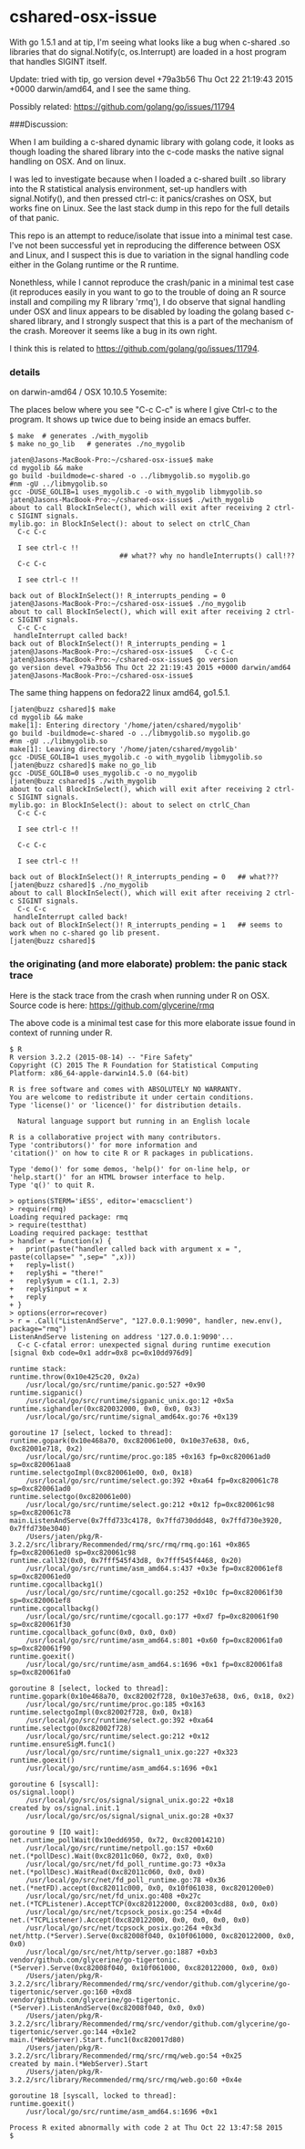 # cshared-osx-issue

With go 1.5.1 and at tip, I'm seeing what looks like a bug when c-shared .so libraries that do signal.Notify(c, os.Interrupt) are loaded in a host program that handles SIGINT itself.

Update: tried with tip, go version devel +79a3b56 Thu Oct 22 21:19:43 2015 +0000 darwin/amd64, and I see the same thing.

Possibly related: https://github.com/golang/go/issues/11794

###Discussion:

When I am building a c-shared dynamic library with golang code, it looks
as though loading the shared library into the c-code masks the native signal
handling on OSX.  And on linux.

I was led to investigate because when I loaded
a c-shared built .so library into the R statistical analysis 
environment, set-up handlers with signal.Notify(), and then pressed ctrl-c:
 it panics/crashes on OSX, but
works fine on Linux. See the last stack dump in this repo for the full details of that panic.

This repo is an attempt to reduce/isolate that issue into a minimal test case. I've not been successful yet in reproducing the difference between OSX and Linux, and I suspect this is due to variation in the signal handling code either in the Golang runtime or the R runtime.

Nonethless, while I cannot reproduce the crash/panic in a minimal test case (it reproduces easily in you want to go to the trouble of doing an R source install and compiling my R library 'rmq'), I do observe that signal handling under OSX and linux appears to be disabled by loading the golang based c-shared library, and I strongly suspect that this is a part of the mechanism of the crash. Moreover it seems like a bug in its own right.

I think this is related to https://github.com/golang/go/issues/11794.

### details

on darwin-amd64 / OSX 10.10.5 Yosemite:

The places below where you see "C-c C-c" is where I give Ctrl-c to 
the program. It shows up twice due to being inside an emacs buffer.

~~~
$ make  # generates ./with_mygolib
$ make no_go_lib   # generates ./no_mygolib

jaten@Jasons-MacBook-Pro:~/cshared-osx-issue$ make
cd mygolib && make
go build -buildmode=c-shared -o ../libmygolib.so mygolib.go
#nm -gU ../libmygolib.so
gcc -DUSE_GOLIB=1 uses_mygolib.c -o with_mygolib libmygolib.so
jaten@Jasons-MacBook-Pro:~/cshared-osx-issue$ ./with_mygolib 
about to call BlockInSelect(), which will exit after receiving 2 ctrl-c SIGINT signals.
mylib.go: in BlockInSelect(): about to select on ctrlC_Chan
  C-c C-c

  I see ctrl-c !!
                           ## what?? why no handleInterrupts() call!??
  C-c C-c

  I see ctrl-c !!

back out of BlockInSelect()! R_interrupts_pending = 0 
jaten@Jasons-MacBook-Pro:~/cshared-osx-issue$ ./no_mygolib 
about to call BlockInSelect(), which will exit after receiving 2 ctrl-c SIGINT signals.
  C-c C-c
 handleInterrupt called back!
back out of BlockInSelect()! R_interrupts_pending = 1
jaten@Jasons-MacBook-Pro:~/cshared-osx-issue$   C-c C-c
jaten@Jasons-MacBook-Pro:~/cshared-osx-issue$ go version
go version devel +79a3b56 Thu Oct 22 21:19:43 2015 +0000 darwin/amd64
jaten@Jasons-MacBook-Pro:~/cshared-osx-issue$ 
~~~

The same thing happens on fedora22 linux amd64, go1.5.1.

~~~
[jaten@buzz cshared]$ make
cd mygolib && make
make[1]: Entering directory '/home/jaten/cshared/mygolib'
go build -buildmode=c-shared -o ../libmygolib.so mygolib.go
#nm -gU ../libmygolib.so
make[1]: Leaving directory '/home/jaten/cshared/mygolib'
gcc -DUSE_GOLIB=1 uses_mygolib.c -o with_mygolib libmygolib.so
[jaten@buzz cshared]$ make no_go_lib
gcc -DUSE_GOLIB=0 uses_mygolib.c -o no_mygolib
[jaten@buzz cshared]$ ./with_mygolib 
about to call BlockInSelect(), which will exit after receiving 2 ctrl-c SIGINT signals.
mylib.go: in BlockInSelect(): about to select on ctrlC_Chan
  C-c C-c

  I see ctrl-c !!

  C-c C-c

  I see ctrl-c !!

back out of BlockInSelect()! R_interrupts_pending = 0   ## what??? 
[jaten@buzz cshared]$ ./no_mygolib 
about to call BlockInSelect(), which will exit after receiving 2 ctrl-c SIGINT signals.
  C-c C-c
 handleInterrupt called back!
back out of BlockInSelect()! R_interrupts_pending = 1   ## seems to work when no c-shared go lib present.
[jaten@buzz cshared]$ 

~~~

### the originating (and more elaborate) problem: the panic stack trace

Here is the stack trace from the crash when running under R on OSX. Source code is here: https://github.com/glycerine/rmq

The above code is a minimal test case for this more elaborate issue found in context of running under R.

~~~
$ R
R version 3.2.2 (2015-08-14) -- "Fire Safety"
Copyright (C) 2015 The R Foundation for Statistical Computing
Platform: x86_64-apple-darwin14.5.0 (64-bit)

R is free software and comes with ABSOLUTELY NO WARRANTY.
You are welcome to redistribute it under certain conditions.
Type 'license()' or 'licence()' for distribution details.

  Natural language support but running in an English locale

R is a collaborative project with many contributors.
Type 'contributors()' for more information and
'citation()' on how to cite R or R packages in publications.

Type 'demo()' for some demos, 'help()' for on-line help, or
'help.start()' for an HTML browser interface to help.
Type 'q()' to quit R.

> options(STERM='iESS', editor='emacsclient')
> require(rmq)
Loading required package: rmq
> require(testthat)
Loading required package: testthat
> handler = function(x) {
+   print(paste("handler called back with argument x = ", paste(collapse=" ",sep=" ",x)))
+   reply=list()
+   reply$hi = "there!"
+   reply$yum = c(1.1, 2.3)
+   reply$input = x
+   reply
+ }
> options(error=recover)
> r = .Call("ListenAndServe", "127.0.0.1:9090", handler, new.env(), package="rmq")
ListenAndServe listening on address '127.0.0.1:9090'...
  C-c C-cfatal error: unexpected signal during runtime execution
[signal 0xb code=0x1 addr=0x8 pc=0x10dd976d9]

runtime stack:
runtime.throw(0x10e425c20, 0x2a)
	/usr/local/go/src/runtime/panic.go:527 +0x90
runtime.sigpanic()
	/usr/local/go/src/runtime/sigpanic_unix.go:12 +0x5a
runtime.sighandler(0xc820032000, 0x0, 0x0, 0x3)
	/usr/local/go/src/runtime/signal_amd64x.go:76 +0x139

goroutine 17 [select, locked to thread]:
runtime.gopark(0x10e468a70, 0xc820061e00, 0x10e37e638, 0x6, 0xc82001e718, 0x2)
	/usr/local/go/src/runtime/proc.go:185 +0x163 fp=0xc820061ad0 sp=0xc820061aa8
runtime.selectgoImpl(0xc820061e00, 0x0, 0x18)
	/usr/local/go/src/runtime/select.go:392 +0xa64 fp=0xc820061c78 sp=0xc820061ad0
runtime.selectgo(0xc820061e00)
	/usr/local/go/src/runtime/select.go:212 +0x12 fp=0xc820061c98 sp=0xc820061c78
main.ListenAndServe(0x7ffd733c4178, 0x7ffd730ddd48, 0x7ffd730e3920, 0x7ffd730e3040)
	/Users/jaten/pkg/R-3.2.2/src/library/Recommended/rmq/src/rmq/rmq.go:161 +0x865 fp=0xc820061ed0 sp=0xc820061c98
runtime.call32(0x0, 0x7fff545f43d8, 0x7fff545f4468, 0x20)
	/usr/local/go/src/runtime/asm_amd64.s:437 +0x3e fp=0xc820061ef8 sp=0xc820061ed0
runtime.cgocallbackg1()
	/usr/local/go/src/runtime/cgocall.go:252 +0x10c fp=0xc820061f30 sp=0xc820061ef8
runtime.cgocallbackg()
	/usr/local/go/src/runtime/cgocall.go:177 +0xd7 fp=0xc820061f90 sp=0xc820061f30
runtime.cgocallback_gofunc(0x0, 0x0, 0x0)
	/usr/local/go/src/runtime/asm_amd64.s:801 +0x60 fp=0xc820061fa0 sp=0xc820061f90
runtime.goexit()
	/usr/local/go/src/runtime/asm_amd64.s:1696 +0x1 fp=0xc820061fa8 sp=0xc820061fa0

goroutine 8 [select, locked to thread]:
runtime.gopark(0x10e468a70, 0xc82002f728, 0x10e37e638, 0x6, 0x18, 0x2)
	/usr/local/go/src/runtime/proc.go:185 +0x163
runtime.selectgoImpl(0xc82002f728, 0x0, 0x18)
	/usr/local/go/src/runtime/select.go:392 +0xa64
runtime.selectgo(0xc82002f728)
	/usr/local/go/src/runtime/select.go:212 +0x12
runtime.ensureSigM.func1()
	/usr/local/go/src/runtime/signal1_unix.go:227 +0x323
runtime.goexit()
	/usr/local/go/src/runtime/asm_amd64.s:1696 +0x1

goroutine 6 [syscall]:
os/signal.loop()
	/usr/local/go/src/os/signal/signal_unix.go:22 +0x18
created by os/signal.init.1
	/usr/local/go/src/os/signal/signal_unix.go:28 +0x37

goroutine 9 [IO wait]:
net.runtime_pollWait(0x10edd6950, 0x72, 0xc820014210)
	/usr/local/go/src/runtime/netpoll.go:157 +0x60
net.(*pollDesc).Wait(0xc82011c060, 0x72, 0x0, 0x0)
	/usr/local/go/src/net/fd_poll_runtime.go:73 +0x3a
net.(*pollDesc).WaitRead(0xc82011c060, 0x0, 0x0)
	/usr/local/go/src/net/fd_poll_runtime.go:78 +0x36
net.(*netFD).accept(0xc82011c000, 0x0, 0x10f061038, 0xc8201200e0)
	/usr/local/go/src/net/fd_unix.go:408 +0x27c
net.(*TCPListener).AcceptTCP(0xc820122000, 0xc82003cd88, 0x0, 0x0)
	/usr/local/go/src/net/tcpsock_posix.go:254 +0x4d
net.(*TCPListener).Accept(0xc820122000, 0x0, 0x0, 0x0, 0x0)
	/usr/local/go/src/net/tcpsock_posix.go:264 +0x3d
net/http.(*Server).Serve(0xc82008f040, 0x10f061000, 0xc820122000, 0x0, 0x0)
	/usr/local/go/src/net/http/server.go:1887 +0xb3
vendor/github.com/glycerine/go-tigertonic.(*Server).Serve(0xc82008f040, 0x10f061000, 0xc820122000, 0x0, 0x0)
	/Users/jaten/pkg/R-3.2.2/src/library/Recommended/rmq/src/vendor/github.com/glycerine/go-tigertonic/server.go:160 +0xd8
vendor/github.com/glycerine/go-tigertonic.(*Server).ListenAndServe(0xc82008f040, 0x0, 0x0)
	/Users/jaten/pkg/R-3.2.2/src/library/Recommended/rmq/src/vendor/github.com/glycerine/go-tigertonic/server.go:144 +0x1e2
main.(*WebServer).Start.func1(0xc820017d80)
	/Users/jaten/pkg/R-3.2.2/src/library/Recommended/rmq/src/rmq/web.go:54 +0x25
created by main.(*WebServer).Start
	/Users/jaten/pkg/R-3.2.2/src/library/Recommended/rmq/src/rmq/web.go:60 +0x4e

goroutine 18 [syscall, locked to thread]:
runtime.goexit()
	/usr/local/go/src/runtime/asm_amd64.s:1696 +0x1

Process R exited abnormally with code 2 at Thu Oct 22 13:47:58 2015
$
~~~